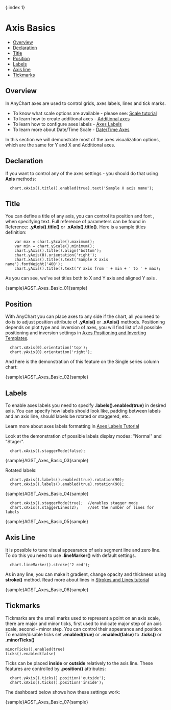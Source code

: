 {:index 1}
# Axis Basics

* [Overview](#overview)
* [Declaration](#declaration)
* [Title](#title)
* [Position](#position)
* [Labels](#labels)
* [Axis line](#axis_line)
* [Tickmarks](#tickmarks)

## Overview

In AnyChart axes are used to control grids, axes labels, lines and tick marks.
   
* To know what scale options are available - please see: [Scale tutorial](Scales)
* To learn how to create additional axes - [Additional axes](Additional_Axes)
* To learn how to configure axes labels - [Axes Labels](Axes_Labels_Formatting)
* To learn more about Date/Time Scale - [Date/Time Axes](Date_Time_Axes)

In this section we will demonstrate most of the axes visualization options, which are the same for Y and X and Additional axes.

## Declaration

If you want to control any of the axes settings - you should do that using **Axis** methods:

```
  chart.xAxis().title().enabled(true).text('Sample X axis name');
```

## Title

You can define a title of any axis, you can control its position and font <!--and use keywords-->, when specifying text. Full reference of parameters can be found in Reference: **.yAxis().title()** or **.xAxis().title()**. Here is a sample titles definition:

```
    var max = chart.yScale().maximum();
    var min = chart.yScale().minimum();
    chart.yAxis().title().align('bottom');
    chart.yAxis(0).orientation('right');
    chart.xAxis().title().text('Sample X axis name').fontWeight('400');
    chart.yAxis().title().text('Y axis from ' + min + ' to ' + max);
```

As you can see, we've set titles both to X and Y axis <!--made X axis title bold-->and aligned Y axis <!--and used {%DataPlotYMax} and %DataPlotYMin keywords-->.

<!--Full reference of available keywords is available in the end of this article: Keywords reference.

General formatting questions are answered in Text Formatting and Keywords section.

Learn how to format keywords in Number Formatting section.-->

{sample}AGST\_Axes\_Basic\_01{sample}

## Position

With AnyChart you can place axes to any side if the chart, all you need to do is to adjust position attribute of **.yAxis()** or **.xAxis()** methods. Positioning depends on plot type and inversion of axes, you will find list of all possible positioning and inversion settings in [Axes Positioning and Inverting Templates](Axis_Orientation).

```
  chart.xAxis(0).orientation('top');
  chart.yAxis(0).orientation('right');
```

And here is the demonstration of this feature on the Single series column chart:

{sample}AGST\_Axes\_Basic\_02{sample}

## Labels

To enable axes labels you need to specify **.labels().enabled(true)** in desired axis. You can specify how labels should 
look like, padding between labels and an axis line, should labels be rotated or staggered, etc.

Learn more about axes labels formatting in [Axes Labels Tutorial](Axes_Labels_Formatting)

Look at the demonstration of possible labels display modes: "Normal" and "Stager".

```
  chart.xAxis().staggerMode(false);
```

{sample}AGST\_Axes\_Basic\_03{sample}

Rotated labels:

```
  chart.yAxis().labels().enabled(true).rotation(90);
  chart.xAxis().labels().enabled(true).rotation(90);
```

{sample}AGST\_Axes\_Basic\_04{sample}

```  
  chart.xAxis().staggerMode(true);  //enables stagger mode
  chart.xAxis().staggerLines(2);    //set the number of lines for labels
```

{sample}AGST\_Axes\_Basic\_05{sample}

## Axis Line

It is possible to tune visual appearance of axis segment line and zero line. To do this you need to use 
**.lineMarker()** with default settings.

```
  chart.lineMarker().stroke('2 red');    
```

As in any line, you can make it gradient, change opacity and thickness using **stroke()** method. 
Read more about lines in [Strokes and Lines tutorial](../General_Appearance_Settings/Strokes_and_Lines)

{sample}AGST\_Axes\_Basic\_06{sample}

## Tickmarks

Tickmarks are the small marks used to represent a point on an axis scale, there are major and minor ticks, first used to indicate major step of an axis scale, second - minor step. You can control their appearance and position. To enable/disable ticks set **.enabled(true)** or **.enabled(false)** to **.ticks()** or **.minorTicks()**

```
minorTicks().enabled(true)
ticks().enabled(false)
```

Ticks can be placed **inside** or **outside** relatively to the axis line. These features are controlled by **.position()** attributes:

```
  chart.yAxis().ticks().position('outside');
  chart.xAxis().ticks().position('inside');
```

The dashboard below shows how these settings work:

{sample}AGST\_Axes\_Basic\_07{sample}
